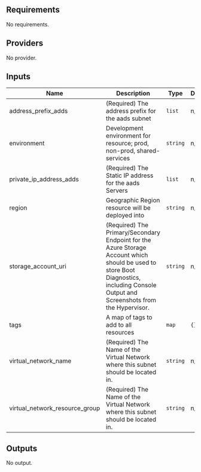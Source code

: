 ## Requirements

No requirements.

## Providers

No provider.

## Inputs

| Name | Description | Type | Default | Required |
|------|-------------|------|---------|:--------:|
| address\_prefix\_adds | (Required) The address prefix for the aads subnet | `list` | n/a | yes |
| environment | Development environment for resource; prod, non-prod, shared-services | `string` | n/a | yes |
| private\_ip\_address\_adds | (Required) The Static IP address for the aads Servers | `list` | n/a | yes |
| region | Geographic Region resource will be deployed into | `string` | n/a | yes |
| storage\_account\_uri | (Required) The Primary/Secondary Endpoint for the Azure Storage Account which should be used to store Boot Diagnostics, including Console Output and Screenshots from the Hypervisor. | `string` | n/a | yes |
| tags | A map of tags to add to all resources | `map` | `{}` | no |
| virtual\_network\_name | (Required) The Name of the Virtual Network where this subnet should be located in. | `string` | n/a | yes |
| virtual\_network\_resource\_group | (Required) The Name of the Virtual Network where this subnet should be located in. | `string` | n/a | yes |

## Outputs

No output.

